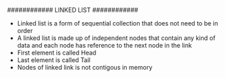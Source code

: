 ############ LINKED LIST ############
* Linked list is a form of sequential collection that does not need to be in order
* A linked list is made up of independent nodes that contain any kind of data and each node has reference to the next node in the link
* First element is called Head
* Last element is called Tail
* Nodes of linked link is not contigous in memory